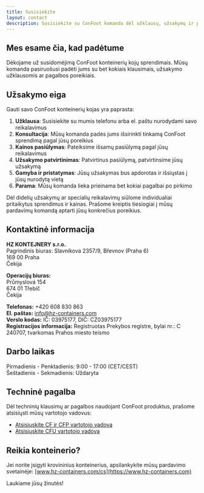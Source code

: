 ```yaml
---
title: Susisiekite
layout: contact
description: Susisiekite su ConFoot komanda dėl užklausų, užsakymų ir paramos.
---
```


## Mes esame čia, kad padėtume

Dėkojame už susidomėjimą ConFoot konteinerių kojų sprendimais. Mūsų komanda pasiruošusi padėti jums su bet kokiais klausimais, užsakymo užklausomis ar pagalbos poreikiais.

## Užsakymo eiga

Gauti savo ConFoot konteinerių kojas yra paprasta:

1. **Užklausa**: Susisiekite su mumis telefonu arba el. paštu nurodydami savo reikalavimus
2. **Konsultacija**: Mūsų komanda padės jums išsirinkti tinkamą ConFoot sprendimą pagal jūsų poreikius
3. **Kainos pasiūlymas**: Pateiksime išsamų pasiūlymą pagal jūsų reikalavimus
4. **Užsakymo patvirtinimas**: Patvirtinus pasiūlymą, patvirtinsime jūsų užsakymą
5. **Gamyba ir pristatymas**: Jūsų užsakymas bus apdorotas ir išsiųstas į jūsų nurodytą vietą
6. **Parama**: Mūsų komanda lieka prieinama bet kokiai pagalbai po pirkimo

Dėl didelių užsakymų ar specialių reikalavimų siūlome individualiai pritaikytus sprendimus ir kainas. Prašome kreiptis tiesiogiai į mūsų pardavimų komandą aptarti jūsų konkrečius poreikius.

## Kontaktinė informacija

**HZ KONTEJNERY s.r.o.**  
Pagrindinis biuras: Slavníkova 2357/9, Břevnov (Praha 6)  
169 00 Praha  
Čekija

**Operacijų biuras:**  
Průmyslová 154  
674 01 Třebíč  
Čekija

**Telefonas:** +420 608 830 863  
**El. paštas:** [info@hz-containers.com](mailto:info@hz-containers.com)  
**Verslo kodas:** IČ: 03975177, DIČ: CZ03975177  
**Registracijos informacija:** Registruotas Prekybos registre, bylai nr.: C 240707, tvarkomas Prahos miesto teismo

## Darbo laikas

Pirmadienis - Penktadienis: 9:00 - 17:00 (CET/CEST)  
Šeštadienis - Sekmadienis: Uždaryta

## Techninė pagalba

Dėl techninių klausimų ar pagalbos naudojant ConFoot produktus, prašome atsisiųsti mūsų vartotojo vadovus:
- [Atsisiųskite CF ir CFP vartotojo vadovą](/wp-content/uploads/2021/07/confoot_navod-k-pouziti_CZ.pdf)
- [Atsisiųskite CFU vartotojo vadovą](/wp-content/uploads/2022/02/confoot_CFU_navod-k-pouziti_CZ.pdf)

## Reikia konteinerio?

Jei norite įsigyti krovininius konteinerius, apsilankykite mūsų pardavimo svetainėje:
[www.hz-containers.com/cs](https://www.hz-containers.com)

Laukiame jūsų žinutės!